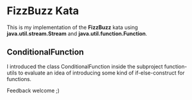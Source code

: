 # FizzBuzz Kata
This is my implementation of the **FizzBuzz** kata using **java.util.stream.Stream** and **java.util.function.Function**.

## ConditionalFunction
I introduced the class ConditionalFunction inside the subproject function-utils to evaluate an idea of introducing some kind of if-else-construct for functions.

Feedback welcome ;)